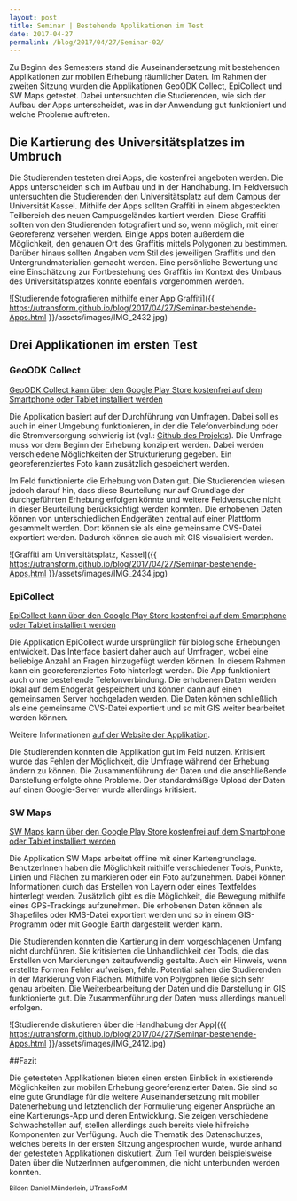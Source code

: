 ```yaml
---
layout: post
title: Seminar | Bestehende Applikationen im Test
date: 2017-04-27
permalink: /blog/2017/04/27/Seminar-02/
---
```


Zu Beginn des Semesters stand die Auseinandersetzung mit bestehenden Applikationen zur mobilen Erhebung räumlicher Daten. Im Rahmen der zweiten Sitzung wurden die Applikationen GeoODK Collect, EpiCollect und SW Maps getestet. Dabei untersuchten die Studierenden, wie sich der Aufbau der Apps unterscheidet, was in der Anwendung gut funktioniert und welche Probleme auftreten.

## Die Kartierung des Universitätsplatzes im Umbruch

Die Studierenden testeten drei Apps, die kostenfrei angeboten werden. Die Apps unterscheiden sich im Aufbau und in der Handhabung. Im Feldversuch untersuchten die Studierenden den Universitätsplatz auf dem Campus der Universität Kassel. Mithilfe der Apps sollten Graffiti in einem abgesteckten Teilbereich des neuen Campusgeländes kartiert werden. Diese Graffiti sollten von den Studierenden fotografiert und so, wenn möglich,  mit einer Georeferenz versehen werden. Einige Apps boten außerdem die Möglichkeit, den genauen Ort des Graffitis mittels Polygonen zu bestimmen. Darüber hinaus sollten Angaben vom Stil des jeweiligen Graffitis und den Untergrundmaterialien gemacht werden. Eine persönliche Bewertung und eine Einschätzung zur Fortbestehung des Graffitis im Kontext des Umbaus des Universitätsplatzes konnte ebenfalls vorgenommen werden.


![Studierende fotografieren mithilfe einer App Graffiti]({{ https://utransform.github.io/blog/2017/04/27/Seminar-bestehende-Apps.html }}/assets/images/IMG_2432.jpg)

## Drei Applikationen im ersten Test

### GeoODK Collect

<a href="https://play.google.com/store/apps/details?id=com.geoodk.collect.android" titel="Google Play">GeoODK Collect kann über den Google Play Store kostenfrei auf dem Smartphone oder Tablet installiert werden</a>

Die Applikation basiert auf der Durchführung von Umfragen. Dabei soll es auch in einer Umgebung funktionieren, in der die Telefonverbindung oder die Stromversorgung schwierig ist (vgl.: <a href="https://github.com/opendatakit/collect" titel="Github opendatakit">Github des Projekts</a>). Die Umfrage muss vor dem Beginn der Erhebung konzipiert werden. Dabei werden verschiedene Möglichkeiten der Strukturierung gegeben. Ein georeferenziertes Foto kann zusätzlich gespeichert werden.

Im Feld funktionierte die Erhebung von Daten gut. Die Studierenden wiesen jedoch darauf hin, dass diese Beurteilung nur auf Grundlage der durchgeführten Erhebung erfolgen könnte und weitere Feldversuche nicht in dieser Beurteilung berücksichtigt werden konnten.
Die erhobenen Daten können von unterschiedlichen Endgeräten zentral auf einer Plattform gesammelt werden. Dort können sie als eine gemeinsame CVS-Datei exportiert werden. Dadurch können sie auch mit GIS visualisiert werden.

![Graffiti am Universitätsplatz, Kassel]({{ https://utransform.github.io/blog/2017/04/27/Seminar-bestehende-Apps.html }}/assets/images/IMG_2434.jpg)

### EpiCollect

<a href="https://play.google.com/store/apps/details?id=uk.ac.imperial.epicollect.five" titel="Google Play">EpiCollect kann über den Google Play Store kostenfrei auf dem Smartphone oder Tablet installiert werden</a>

Die Applikation EpiCollect wurde ursprünglich für biologische Erhebungen entwickelt. Das Interface basiert daher auch auf Umfragen, wobei eine beliebige Anzahl an Fragen hinzugefügt werden können. In diesem Rahmen kann ein georeferenziertes Foto hinterlegt werden. Die App funktioniert auch ohne bestehende Telefonverbindung. Die erhobenen Daten werden lokal auf dem Endgerät gespeichert und können dann auf einen gemeinsamen Server hochgeladen werden. Die Daten können schließlich als eine gemeinsame CVS-Datei exportiert und so mit GIS weiter bearbeitet werden können.

Weitere Informationen <a href="http://www.epicollect.net/" titel="EpiCollect">auf der Website der Applikation</a>.

Die Studierenden konnten die Applikation gut im Feld nutzen. Kritisiert wurde das Fehlen der Möglichkeit, die Umfrage während der Erhebung ändern zu können. Die Zusammenführung der Daten und die anschließende Darstellung erfolgte ohne Probleme. Der standardmäßige Upload der Daten auf einen Google-Server wurde allerdings kritisiert.


### SW Maps

<a href="https://play.google.com/store/apps/details?id=np.com.softwel.swmaps" titel="Google Play">SW Maps kann über den Google Play Store kostenfrei auf dem Smartphone oder Tablet installiert werden</a>

Die Applikation SW Maps arbeitet offline mit einer Kartengrundlage. BenutzerInnen haben die Möglichkeit mithilfe verschiedener Tools, Punkte, Linien und Flächen zu markieren oder ein Foto aufzunehmen. Dabei können Informationen durch das Erstellen von Layern oder eines Textfeldes hinterlegt werden. Zusätzlich gibt es die Möglichkeit, die Bewegung mithilfe eines GPS-Trackings aufzunehmen. Die erhobenen Daten können als Shapefiles oder KMS-Datei exportiert werden und so in einem GIS-Programm oder mit Google Earth dargestellt werden kann.

Die Studierenden konnten die Kartierung in dem vorgeschlagenen Umfang nicht durchführen. Sie kritisierten die Unhandlichkeit der Tools, die das Erstellen von Markierungen zeitaufwendig gestalte. Auch ein Hinweis, wenn erstellte Formen Fehler aufweisen, fehle. Potential sahen die Studierenden in der Markierung von Flächen. Mithilfe von Polygonen ließe sich sehr genau arbeiten. Die Weiterbearbeitung der Daten und die Darstellung in GIS funktionierte gut. Die Zusammenführung der Daten muss allerdings manuell erfolgen.

![Studierende diskutieren über die Handhabung der App]({{ https://utransform.github.io/blog/2017/04/27/Seminar-bestehende-Apps.html }}/assets/images/IMG_2412.jpg)

##Fazit

Die getesteten Applikationen bieten einen ersten Einblick in existierende Möglichkeiten zur mobilen Erhebung georeferenzierter Daten. Sie sind so eine gute Grundlage für die weitere Auseinandersetzung mit mobiler Datenerhebung und letztendlich der Formulierung eigener Ansprüche an eine Kartierungs-App und deren Entwicklung.
Sie zeigen verschiedene Schwachstellen auf, stellen allerdings auch bereits viele hilfreiche Komponenten zur Verfügung. Auch die Thematik des Datenschutzes, welches bereits in der ersten Sitzung angesprochen wurde, wurde anhand der getesteten Applikationen diskutiert. Zum Teil wurden beispielsweise Daten über die NutzerInnen aufgenommen, die nicht unterbunden werden konnten.

<small>Bilder: Daniel Münderlein, UTransForM</small>
